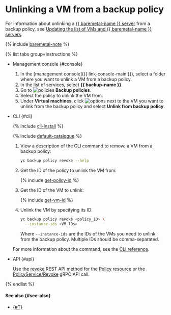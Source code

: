 # Unlinking a VM from a backup policy

For information about unlinking a [{{ baremetal-name }} server](../../../baremetal/concepts/servers.md) from a backup policy, see [Updating the list of VMs and {{ baremetal-name }} servers](./update.md#update-vm-list).

{% include [baremetal-note](../../../_includes/backup/baremetal-note.md) %}

{% list tabs group=instructions %}

- Management console {#console}

  1. In the [management console]({{ link-console-main }}), select a folder where you want to unlink a VM from a backup policy.
  1. In the list of services, select **{{ backup-name }}**.
  1. Go to ![policies](../../../_assets/console-icons/calendar.svg) **Backup policies**.
  1. Select the policy to unlink the VM from.
  1. Under **Virtual machines**, click ![options](../../../_assets/console-icons/ellipsis.svg) next to the VM you want to unlink from the backup policy and select **Unlink from backup policy**.

- CLI {#cli}

  {% include [cli-install](../../../_includes/cli-install.md) %}

  {% include [default-catalogue](../../../_includes/default-catalogue.md) %}

  1. View a description of the CLI command to remove a VM from a backup policy: 

      ```bash
      yc backup policy revoke --help
      ```

  1. Get the ID of the policy to unlink the VM from:

      {% include [get-policy-id](../../../_includes/backup/operations/get-policy-id.md) %}

  1. Get the ID of the VM to unlink:

      {% include [get-vm-id](../../../_includes/backup/operations/get-vm-id.md) %}

  1. Unlink the VM by specifying its ID:

      ```bash
      yc backup policy revoke <policy_ID> \
        --instance-ids <VM_IDs>
      ```

      Where `--instance-ids` are the IDs of the VMs you need to unlink from the backup policy. Multiple IDs should be comma-separated.

  For more information about the command, see the [CLI reference](../../../cli/cli-ref/backup/cli-ref/policy/revoke.md).

- API {#api}

  Use the [revoke](../../backup/api-ref/Policy/revoke.md) REST API method for the [Policy](../../backup/api-ref/Policy/index.md) resource or the [PolicyService/Revoke](../../backup/api-ref/grpc/Policy/revoke.md) gRPC API call.

{% endlist %}

#### See also {#see-also}

* [{#T}](attach-and-detach-vm.md)
